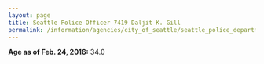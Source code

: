 ```yaml
---
layout: page
title: Seattle Police Officer 7419 Daljit K. Gill
permalink: /information/agencies/city_of_seattle/seattle_police_department/copbook/7419/
---
```


**Age as of Feb. 24, 2016:** 34.0
